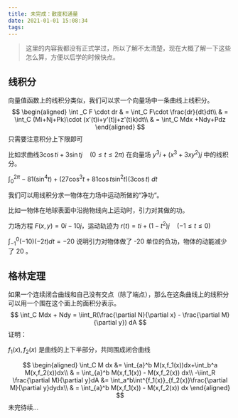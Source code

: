 ```yaml
---
title: 未完成：散度和通量
date: 2021-01-01 15:08:34
tags:
---
```


> 这里的内容我都没有正式学过，所以了解不太清楚，现在大概了解一下这些怎么算，方便以后学的时候快点。

## 线积分

向量值函数上的线积分类似，我们可以求一个向量场中一条曲线上线积分。
$$
\begin{aligned}
\int _C F \cdot dr & = \int_C F\cdot \frac{dr}{dt}dt\\ 
& = \int_C (Mi+Nj+Pk)\cdot (x'(t)i+y'(t)j+z'(t)k)dt\\
& = \int_C Mdx +Ndy+Pdz
\end{aligned}
$$
只需要注意积分上下限即可

比如求曲线$3 \cos t i + 3 \sin tj \quad (0\le t\le 2\pi)$ 在向量场 $y^3i + (x^3 + 3xy^2)j$ 中的线积分。

$\int_0^{2\pi} -81(\sin^4 t) + (27\cos^3 t + 81\cos t\sin^2t)(3 \cos t)\ dt$

我们可以用线积分求一物体在力场中运动所做的“净功“。



比如一物体在地球表面中沿抛物线向上运动时，引力对其做的功。

力场方程 $F(x,y) = 0i-10j$，运动轨迹为 $r(t)=ti+(1-t^2)j\quad (-1\le t\le 0)$ 

$\int_{-1}^0(-10)(-2t)dt = -20$ 说明引力对物体做了 -20 单位的负功，物体的动能减少了 20 。

 



## 格林定理

如果一个连续闭合曲线和自己没有交点（除了端点），那么在这条曲线上的线积分可以用一个围在这个面上的面积分表示。
$$
\int_C Mdx + Ndy = \iint_R(\frac{\partial N}{\partial x} - \frac{\partial M}{\partial y}) dA
$$
证明：

$f_1(x) , f_2(x)$ 是曲线的上下半部分，共同围成闭合曲线


$$
\begin{aligned}
\int_C M dx &= \int_{a}^b M(x,f_1(x))dx+\int_b^a M(x,f_2(x))dx\\
& =  \int_{a}^b M(x,f_1(x)) - M(x,f_2(x)) dx\\
-\iint_R \frac{\partial M}{\partial y}dA &= \int_a^b\int^{f_1(x)}_{f_2(x)}\frac{\partial M}{\partial y}dydx\\
& = \int_{a}^b M(x,f_1(x)) - M(x,f_2(x)) dx
\end{aligned}
$$
未完待续...